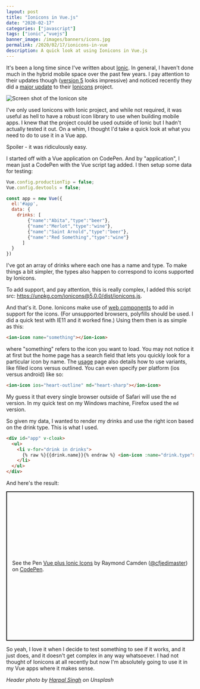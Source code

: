 ```yaml
---
layout: post
title: "Ionicons in Vue.js"
date: "2020-02-17"
categories: ["javascript"]
tags: ["ionic","vuejs"]
banner_image: /images/banners/icons.jpg
permalink: /2020/02/17/ionicons-in-vue
description: A quick look at using Ionicons in Vue.js
---
```


It's been a long time since I've written about [Ionic](https://ionicframework.com/). In general, I haven't done much in the hybrid mobile space over the past few years. I pay attention to their updates though ([version 5](https://ionicframework.com/blog/announcing-ionic-5/) looks impressive) and noticed recently they did a [major update](https://ionicframework.com/blog/announcing-ionicons-5/) to their [Ionicons](https://ionicons.com/) project. 

<img src="https://static.raymondcamden.com/images/2020/02/io1.png" alt="Screen shot of the Ionicon site" class="imgborder imgcenter">

I've only used Ionicons with Ionic project, and while not required, it was useful as hell to have a robust icon library to use when building mobile apps. I knew that the project could be used outside of Ionic but I hadn't actually tested it out. On a whim, I thought I'd take a quick look at what you need to do to use it in a Vue app.

Spoiler - it was ridiculously easy.

I started off with a Vue application on CodePen. And by "application", I mean just a CodePen with the Vue script tag added. I then setup some data for testing:

```js
Vue.config.productionTip = false;
Vue.config.devtools = false;

const app = new Vue({
  el:'#app',
  data: {
    drinks: [
    	{"name":"Abita","type":"beer"},
    	{"name":"Merlot","type":"wine"},
    	{"name":"Saint Arnold","type":"beer"},
    	{"name":"Red Something","type":"wine"}
      ]
  }
})
```

I've got an array of drinks where each one has a name and type. To make things a bit simpler, the types also happen to correspond to icons supported by Ionicons. 

To add support, and pay attention, this is really complex, I added this script src: https://unpkg.com/ionicons@5.0.0/dist/ionicons.js.

And that's it. Done. Ionicons make use of [web components](https://developer.mozilla.org/en-US/docs/Web/Web_Components) to add in support for the icons. (For unsupported browsers, polyfills should be used. I did a quick test with IE11 and it worked fine.) Using them then is as simple as this:

```html
<ion-icon name="something"></ion-icon>
```

where "something" refers to the icon you want to load. You may not notice it at first but the home page has a search field that lets you quickly look for a particular icon by name. The [usage](https://ionicons.com/usage) page also details how to use variants, like filled icons versus outlined. You can even specify per platform (ios versus android) like so:

```html
<ion-icon ios="heart-outline" md="heart-sharp"></ion-icon>
```

My guess it that every single browser outside of Safari will use the `md` version. In my quick test on my Windows machine, Firefox used the `md` version.

So given my data, I wanted to render my drinks and use the right icon based on the drink type. This is what I used. 

```html
<div id="app" v-cloak>
  <ul>
    <li v-for="drink in drinks">
      {% raw %}{{drink.name}}{% endraw %} <ion-icon :name="drink.type"></ion-icon>
    </li>
  </ul>
</div>
```

And here's the result:

<p class="codepen" data-height="400" data-theme-id="default" data-default-tab="js,result" data-user="cfjedimaster" data-slug-hash="GRJRYqw" style="height: 400px; box-sizing: border-box; display: flex; align-items: center; justify-content: center; border: 2px solid; margin: 1em 0; padding: 1em;" data-pen-title="Vue plus Ionic Icons">
  <span>See the Pen <a href="https://codepen.io/cfjedimaster/pen/GRJRYqw">
  Vue plus Ionic Icons</a> by Raymond Camden (<a href="https://codepen.io/cfjedimaster">@cfjedimaster</a>)
  on <a href="https://codepen.io">CodePen</a>.</span>
</p>
<script async src="https://static.codepen.io/assets/embed/ei.js"></script>

So yeah, I love it when I decide to test something to see if it works, and it just does, and it doesn't get complex in any way whatsoever. I had not thought of Ionicons at all recently but now I'm absolutely going to use it in my Vue apps where it makes sense. 

<i>Header photo by <a href="https://unsplash.com/@aquatium?utm_source=unsplash&utm_medium=referral&utm_content=creditCopyText">Harpal Singh</a> on Unsplash</i>